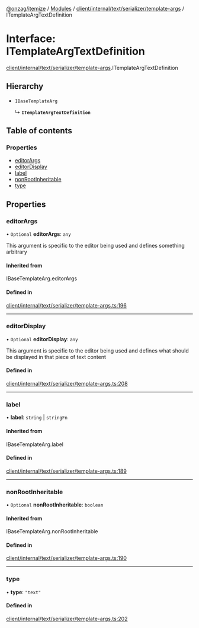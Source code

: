 [@onzag/itemize](../README.md) / [Modules](../modules.md) / [client/internal/text/serializer/template-args](../modules/client_internal_text_serializer_template_args.md) / ITemplateArgTextDefinition

# Interface: ITemplateArgTextDefinition

[client/internal/text/serializer/template-args](../modules/client_internal_text_serializer_template_args.md).ITemplateArgTextDefinition

## Hierarchy

- `IBaseTemplateArg`

  ↳ **`ITemplateArgTextDefinition`**

## Table of contents

### Properties

- [editorArgs](client_internal_text_serializer_template_args.ITemplateArgTextDefinition.md#editorargs)
- [editorDisplay](client_internal_text_serializer_template_args.ITemplateArgTextDefinition.md#editordisplay)
- [label](client_internal_text_serializer_template_args.ITemplateArgTextDefinition.md#label)
- [nonRootInheritable](client_internal_text_serializer_template_args.ITemplateArgTextDefinition.md#nonrootinheritable)
- [type](client_internal_text_serializer_template_args.ITemplateArgTextDefinition.md#type)

## Properties

### editorArgs

• `Optional` **editorArgs**: `any`

This argument is specific to the editor being used
and defines something arbitrary

#### Inherited from

IBaseTemplateArg.editorArgs

#### Defined in

[client/internal/text/serializer/template-args.ts:196](https://github.com/onzag/itemize/blob/f2db74a5/client/internal/text/serializer/template-args.ts#L196)

___

### editorDisplay

• `Optional` **editorDisplay**: `any`

This argument is specific to the editor being used and defines
what should be displayed in that piece of text content

#### Defined in

[client/internal/text/serializer/template-args.ts:208](https://github.com/onzag/itemize/blob/f2db74a5/client/internal/text/serializer/template-args.ts#L208)

___

### label

• **label**: `string` \| `stringFn`

#### Inherited from

IBaseTemplateArg.label

#### Defined in

[client/internal/text/serializer/template-args.ts:189](https://github.com/onzag/itemize/blob/f2db74a5/client/internal/text/serializer/template-args.ts#L189)

___

### nonRootInheritable

• `Optional` **nonRootInheritable**: `boolean`

#### Inherited from

IBaseTemplateArg.nonRootInheritable

#### Defined in

[client/internal/text/serializer/template-args.ts:190](https://github.com/onzag/itemize/blob/f2db74a5/client/internal/text/serializer/template-args.ts#L190)

___

### type

• **type**: ``"text"``

#### Defined in

[client/internal/text/serializer/template-args.ts:202](https://github.com/onzag/itemize/blob/f2db74a5/client/internal/text/serializer/template-args.ts#L202)
